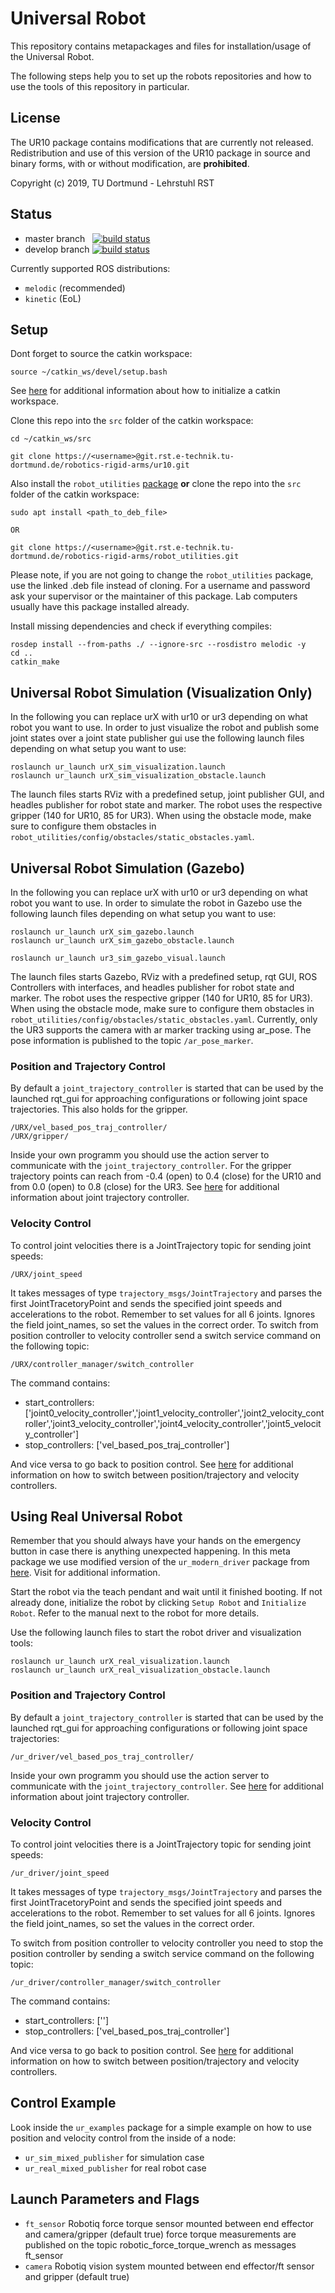 # Universal Robot

This repository contains metapackages and files for installation/usage of the Universal Robot.

The following steps help you to set up the robots repositories and how to use the tools of this repository in particular.

## License

The UR10 package contains modifications that are currently not released.
Redistribution and use of this version of the UR10 package in source and binary forms, with or without modification, are **prohibited**.

Copyright (c) 2019, TU Dortmund - Lehrstuhl RST

## Status

* master branch  &nbsp;&nbsp;[![build status](https://git.rst.e-technik.tu-dortmund.de/robotics-rigid-arms/ur10/badges/master/pipeline.svg)](https://git.rst.e-technik.tu-dortmund.de/robotics-rigid-arms/ur10/commits/master)
* develop branch [![build status](https://git.rst.e-technik.tu-dortmund.de/robotics-rigid-arms/ur10/badges/develop/pipeline.svg)](https://git.rst.e-technik.tu-dortmund.de/robotics-rigid-arms/ur10/commits/develop)

Currently supported ROS distributions:
* ``melodic`` (recommended)
* ``kinetic`` (EoL)

## Setup

Dont forget to source the catkin workspace:

    source ~/catkin_ws/devel/setup.bash

See [here](http://wiki.ros.org/ROS/Tutorials/InstallingandConfiguringROSEnvironment) for additional information about how to initialize a catkin workspace.

Clone this repo into the ``src`` folder of the catkin workspace:

    cd ~/catkin_ws/src

    git clone https://<username>@git.rst.e-technik.tu-dortmund.de/robotics-rigid-arms/ur10.git

Also install the ``robot_utilities`` [package](http://robotics-rigid-arms.pages.rst.e-technik.tu-dortmund.de/robot_utilities/robot_utilities-melodic.zip) **or** clone the repo into the ``src`` folder of the catkin workspace:

    sudo apt install <path_to_deb_file>

    OR

    git clone https://<username>@git.rst.e-technik.tu-dortmund.de/robotics-rigid-arms/robot_utilities.git

Please note, if you are not going to change the ``robot_utilities`` package, use the linked .deb file instead of cloning. For a username and password ask your supervisor or the maintainer of this package. Lab computers usually have this package installed already.

Install missing dependencies and check if everything compiles:

    rosdep install --from-paths ./ --ignore-src --rosdistro melodic -y
    cd ..
    catkin_make

## Universal Robot Simulation (Visualization Only)

In the following you can replace urX with ur10 or ur3 depending on what robot you want to use.
In order to just visualize the robot and publish some joint states over a joint state publisher gui use the following launch files depending on what setup you want to use:

    roslaunch ur_launch urX_sim_visualization.launch
    roslaunch ur_launch urX_sim_visualization_obstacle.launch

The launch files starts RViz with a predefined setup, joint publisher GUI, and headles publisher for robot state and marker.
The robot uses the respective gripper (140 for UR10, 85 for UR3). When using the obstacle mode, make sure to configure them obstacles in ``robot_utilities/config/obstacles/static_obstacles.yaml``.

## Universal Robot Simulation (Gazebo)

In the following you can replace urX with ur10 or ur3 depending on what robot you want to use.
In order to simulate the robot in Gazebo use the following launch files depending on what setup you want to use:

    roslaunch ur_launch urX_sim_gazebo.launch
    roslaunch ur_launch urX_sim_gazebo_obstacle.launch

    roslaunch ur_launch ur3_sim_gazebo_visual.launch

The launch files starts Gazebo, RViz with a predefined setup, rqt GUI, ROS Controllers with interfaces, and headles publisher for robot state and marker.
The robot uses the respective gripper (140 for UR10, 85 for UR3). When using the obstacle mode, make sure to configure them obstacles in ``robot_utilities/config/obstacles/static_obstacles.yaml``. Currently, only the UR3 supports the camera with ar marker tracking using ar_pose. The pose information is published to the topic ``/ar_pose_marker``.

### Position and Trajectory Control

By default a ``joint_trajectory_controller`` is started that can be used by the launched rqt_gui for approaching configurations or following joint space trajectories. This also holds for the gripper.

    /URX/vel_based_pos_traj_controller/
    /URX/gripper/

Inside your own programm you should use the action server to communicate with the ``joint_trajectory_controller``.
For the gripper trajectory points can reach from -0.4 (open) to 0.4 (close) for the UR10 and from 0.0 (open) to 0.8 (close) for the UR3.
See [here](http://wiki.ros.org/joint_trajectory_controller?distro=kinetic) for additional information about joint trajectory controller.


### Velocity Control

To control joint velocities there is a JointTrajectory topic for sending joint speeds:

    /URX/joint_speed

It takes messages of type ``trajectory_msgs/JointTrajectory`` and parses the first JointTracetoryPoint and sends the specified joint speeds and accelerations to the robot.
Remember to set values for all 6 joints. Ignores the field joint_names, so set the values in the correct order.
To switch from position controller to velocity controller send a switch service command on the following topic:

    /URX/controller_manager/switch_controller

The command contains:
- start_controllers:    ['joint0_velocity_controller','joint1_velocity_controller','joint2_velocity_controller','joint3_velocity_controller','joint4_velocity_controller','joint5_velocity_controller']
- stop_controllers:    ['vel_based_pos_traj_controller']

And vice versa to go back to position control.
See [here](http://wiki.ros.org/controller_manager?distro=kinetic) for additional information on how to switch between position/trajectory and velocity controllers.


## Using Real Universal Robot

Remember that you should always have your hands on the emergency button in case there is anything unexpected happening.
In this meta package we use modified version of the ``ur_modern_driver`` package from [here](https://github.com/ThomasTimm/ur_modern_driver). Visit for additional information.

Start the robot via the teach pendant and wait until it finished booting.
If not already done, initialize the robot by clicking ``Setup Robot`` and ``Initialize Robot``.
Refer to the manual next to the robot for more details.

Use the following launch files to start the robot driver and visualization tools:

    roslaunch ur_launch urX_real_visualization.launch
    roslaunch ur_launch urX_real_visualization_obstacle.launch

### Position and Trajectory Control

By default a ``joint_trajectory_controller`` is started that can be used by the launched rqt_gui for approaching configurations or following joint space trajectories:

    /ur_driver/vel_based_pos_traj_controller/

Inside your own programm you should use the action server to communicate with the ``joint_trajectory_controller``.
See [here](http://wiki.ros.org/joint_trajectory_controller?distro=kinetic) for additional information about joint trajectory controller.

### Velocity Control

To control joint velocities there is a JointTrajectory topic for sending joint speeds:

    /ur_driver/joint_speed

It takes messages of type ``trajectory_msgs/JointTrajectory`` and parses the first JointTracetoryPoint and sends the specified joint speeds and accelerations to the robot.
Remember to set values for all 6 joints. Ignores the field joint_names, so set the values in the correct order.

To switch from position controller to velocity controller you need to stop the position controller by sending a switch service command on the following topic:

    /ur_driver/controller_manager/switch_controller

The command contains:
- start_controllers: ['']
- stop_controllers:    ['vel_based_pos_traj_controller']

And vice versa to go back to position control.
See [here](http://wiki.ros.org/controller_manager?distro=kinetic) for additional information on how to switch between position/trajectory and velocity controllers.

## Control Example

Look inside the ``ur_examples`` package for a simple example on how to use position and velocity control from the inside of a node:

- ``ur_sim_mixed_publisher`` for simulation case
- ``ur_real_mixed_publisher`` for real robot case

## Launch Parameters and Flags

- ``ft_sensor`` Robotiq force torque sensor mounted between end effector and camera/gripper (default true) 
   force torque measurements are published on the topic robotic_force_torque_wrench as messages ft_sensor 
- ``camera`` Robotiq vision system mounted between end effector/ft sensor and gripper (default true)


